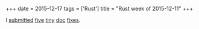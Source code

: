 +++
date = 2015-12-17
tags = ['Rust']
title = "Rust week of 2015-12-11"
+++

I [submitted][] [five][] [tiny][] [doc][] [fixes].

  [submitted]: https://github.com/rust-lang/rust/pull/30437
  [five]: https://github.com/rust-lang/rust/pull/30441
  [tiny]: https://github.com/rust-lang/rust/pull/30442
  [doc]: https://github.com/rust-lang/rust/pull/30443
  [fixes]: https://github.com/rust-lang/rust/pull/30444
